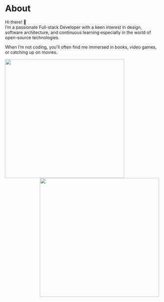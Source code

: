 # About
Hi there! 👋  
I’m a passionate Full-stack Developer with a keen interest in design, software architecture, and continuous learning especially in the world of open-source technologies.

When I’m not coding, you’ll often find me immersed in books, video games, or catching up on movies.  

<p align=center>
  <div align=center>
    <a href="https://github.com/denvercoder1/github-readme-streak-stats" title="Go to Source">
      <img align="left" width=390 src="https://github-readme-streak-stats.herokuapp.com/?user=ayoub3bidi&theme=react&hide_border=true" alt="" />
    </a>
    <a href="https://github.com/anuraghazra/github-readme-stats" title="Go to Source">
      <img align="right" width=390 src="https://github-readme-stats.vercel.app/api?username=ayoub3bidi&show_icons=true&theme=react&hide_border=true" />
    </a>
  </div>    
</p>


